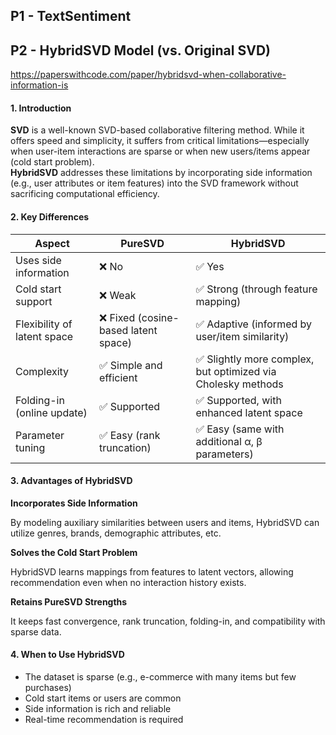 ﻿## P1 - TextSentiment


## P2 - HybridSVD Model (vs. Original SVD)

https://paperswithcode.com/paper/hybridsvd-when-collaborative-information-is

#### 1. Introduction

**SVD** is a well-known SVD-based collaborative filtering method. While it offers speed and simplicity, it suffers from critical limitations—especially when user-item interactions are sparse or when new users/items appear (cold start problem).  
**HybridSVD** addresses these limitations by incorporating side information (e.g., user attributes or item features) into the SVD framework without sacrificing computational efficiency.

#### 2. Key Differences

| Aspect                     | PureSVD                                      | HybridSVD                                                      |
|---------------------------|----------------------------------------------|----------------------------------------------------------------|
| Uses side information     | ❌ No                                         | ✅ Yes                                                         |
| Cold start support        | ❌ Weak                                       | ✅ Strong (through feature mapping)                            |
| Flexibility of latent space | ❌ Fixed (cosine-based latent space)         | ✅ Adaptive (informed by user/item similarity)                 |
| Complexity                | ✅ Simple and efficient                       | ✅ Slightly more complex, but optimized via Cholesky methods   |
| Folding-in (online update) | ✅ Supported                                  | ✅ Supported, with enhanced latent space                        |
| Parameter tuning          | ✅ Easy (rank truncation)                     | ✅ Easy (same with additional α, β parameters)                 |


#### 3. Advantages of HybridSVD

**Incorporates Side Information**

By modeling auxiliary similarities between users and items, HybridSVD can utilize genres, brands, demographic attributes, etc.

**Solves the Cold Start Problem**

HybridSVD learns mappings from features to latent vectors, allowing recommendation even when no interaction history exists.

**Retains PureSVD Strengths**

It keeps fast convergence, rank truncation, folding-in, and compatibility with sparse data.


#### 4. When to Use HybridSVD

- The dataset is sparse (e.g., e-commerce with many items but few purchases)
- Cold start items or users are common
- Side information is rich and reliable
- Real-time recommendation is required